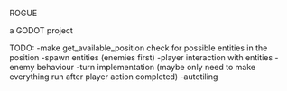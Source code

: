 ROGUE

a GODOT project

TODO:
-make get_available_position check for possible entities in the position
-spawn entities (enemies first)
-player interaction with entities
-enemy behaviour
-turn implementation (maybe only need to make everything run after player action completed)
-autotiling
